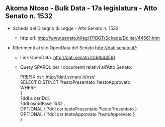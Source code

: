 ## Akoma Ntoso - Bulk Data - 17a legislatura - Atto Senato n. 1532 ##

* Scheda del Disegno di Legge - Atto Senato n. 1532:
	* http url: http://www.senato.it/leg/17/BGT/Schede/Ddliter/44561.htm

* Riferimenti al sito OpenData del Senato http://dati.senato.it/:
	* Link OpenData: http://dati.senato.it/ddl/44561
	* Query SPARQL per i documenti relativi all'Atto Senato:

        PREFIX osr: <http://dati.senato.it/osr/>  
		SELECT DISTINCT ?testoPresentato ?testoApprovato  
		WHERE  
		{  
		    ?ddl a osr:Ddl.  
		    ?ddl osr:idFase 1532 .  
		    OPTIONAL { ?ddl osr:testoPresentato ?testoPresentato }  
		    OPTIONAL { ?ddl osr:testoApprovato ?testoApprovato }  
		}
		